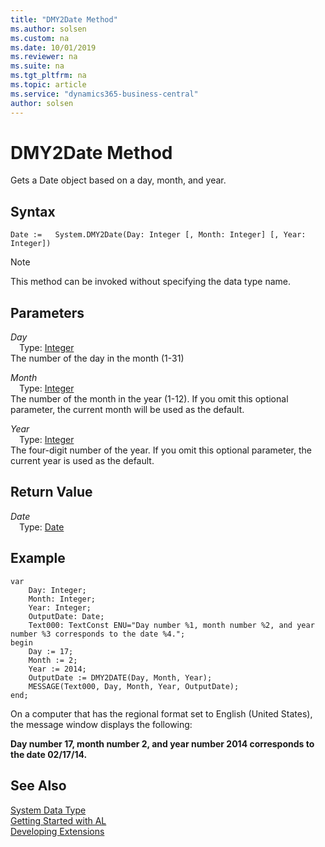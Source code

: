 ```yaml
---
title: "DMY2Date Method"
ms.author: solsen
ms.custom: na
ms.date: 10/01/2019
ms.reviewer: na
ms.suite: na
ms.tgt_pltfrm: na
ms.topic: article
ms.service: "dynamics365-business-central"
author: solsen
---
```

[//]: # (START>DO_NOT_EDIT)
[//]: # (IMPORTANT:Do not edit any of the content between here and the END>DO_NOT_EDIT.)
[//]: # (Any modifications should be made in the .xml files in the ModernDev repo.)
# DMY2Date Method
Gets a Date object based on a day, month, and year.


## Syntax
```
Date :=   System.DMY2Date(Day: Integer [, Month: Integer] [, Year: Integer])
```
> [!NOTE]  
> This method can be invoked without specifying the data type name.  
## Parameters
*Day*  
&emsp;Type: [Integer](../integer/integer-data-type.md)  
The number of the day in the month (1-31)
        
*Month*  
&emsp;Type: [Integer](../integer/integer-data-type.md)  
The number of the month in the year (1-12). If you omit this optional parameter, the current month will be used as the default.
        
*Year*  
&emsp;Type: [Integer](../integer/integer-data-type.md)  
The four-digit number of the year. If you omit this optional parameter, the current year is used as the default.  


## Return Value
*Date*  
&emsp;Type: [Date](../date/date-data-type.md)  
  


[//]: # (IMPORTANT: END>DO_NOT_EDIT)

## Example  
 
```
var
    Day: Integer;
    Month: Integer;
    Year: Integer;
    OutputDate: Date;
    Text000: TextConst ENU="Day number %1, month number %2, and year number %3 corresponds to the date %4.";  
begin  
    Day := 17;  
    Month := 2;  
    Year := 2014;  
    OutputDate := DMY2DATE(Day, Month, Year);  
    MESSAGE(Text000, Day, Month, Year, OutputDate);  
end;
```  
  
 On a computer that has the regional format set to English \(United States\), the message window displays the following:  
  
 **Day number 17, month number 2, and year number 2014 corresponds to the date 02/17/14.**
 
## See Also
[System Data Type](system-data-type.md)  
[Getting Started with AL](../../devenv-get-started.md)  
[Developing Extensions](../../devenv-dev-overview.md)